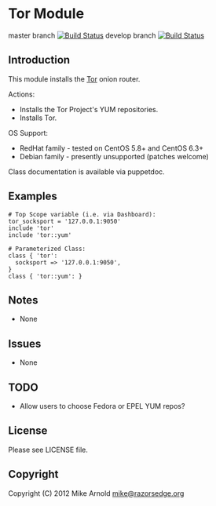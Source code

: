 Tor Module
==========

master branch [![Build Status](https://secure.travis-ci.org/razorsedge/puppet-tor.png?branch=master)](http://travis-ci.org/razorsedge/puppet-tor)
develop branch [![Build Status](https://secure.travis-ci.org/razorsedge/puppet-tor.png?branch=develop)](http://travis-ci.org/razorsedge/puppet-tor)

Introduction
------------

This module installs the [Tor](https://www.torproject.org/) onion router.

Actions:

* Installs the Tor Project's YUM repositories.
* Installs Tor.

OS Support:

* RedHat family - tested on CentOS 5.8+ and CentOS 6.3+
* Debian family - presently unsupported (patches welcome)

Class documentation is available via puppetdoc.

Examples
--------

    # Top Scope variable (i.e. via Dashboard):
    tor_socksport = '127.0.0.1:9050'
    include 'tor'
    include 'tor::yum'

    # Parameterized Class:
    class { 'tor':
      socksport => '127.0.0.1:9050',
    }
    class { 'tor::yum': }

Notes
-----

* None

Issues
------

* None

TODO
----

* Allow users to choose Fedora or EPEL YUM repos?

License
-------

Please see LICENSE file.

Copyright
---------

Copyright (C) 2012 Mike Arnold <mike@razorsedge.org>

